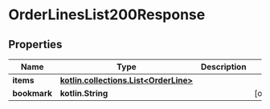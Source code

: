 
# OrderLinesList200Response

## Properties
| Name | Type | Description | Notes |
| ------------ | ------------- | ------------- | ------------- |
| **items** | [**kotlin.collections.List&lt;OrderLine&gt;**](OrderLine.md) |  |  |
| **bookmark** | **kotlin.String** |  |  [optional] |



